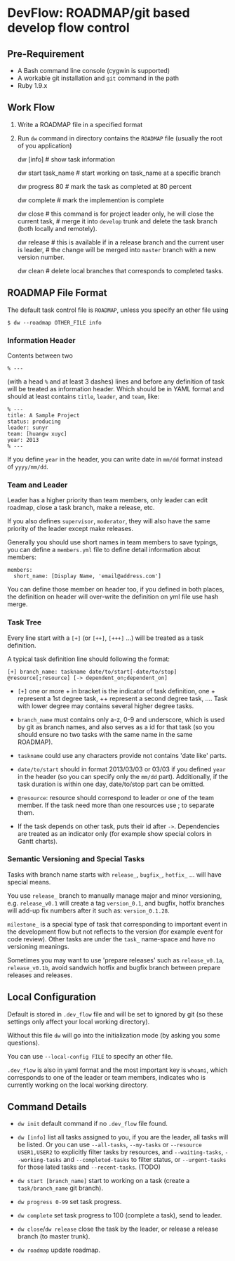 DevFlow: ROADMAP/git based develop flow control
===================================================

Pre-Requirement
-----------------

- A Bash command line console (cygwin is supported)
- A workable git installation and `git` command in the path
- Ruby 1.9.x

Work Flow
-------------

1. Write a ROADMAP file in a specified format
2. Run `dw` command in directory contains the `ROADMAP` file (usually the root of you application)

    dw [info]            # show task information

    dw start task_name   # start working on task_name at a specific branch

    dw progress 80       # mark the task as completed at 80 percent

    dw complete          # mark the implemention is complete

    dw close             # this command is for project leader only, he will close the current task,
                           # merge it into `develop` trunk and delete the task branch (both locally and remotely).

    dw release           # this is available if in a release branch and the current user is leader,
                           # the change will be merged into `master` branch with a new version number.

    dw clean             # delete local branches that corresponds to completed tasks.

ROADMAP File Format
--------------------

The default task control file is `ROADMAP`, unless you specify an other file using 

    $ dw --roadmap OTHER_FILE info

### Information Header

Contents between two

    % ---

(with a head `%` and at least 3 dashes) lines and before any definition of task will be
treated as information header. Which should be in YAML format and should at least contains
`title`, `leader`, and `team`, like:

    % ---
    title: A Sample Project
    status: producing
    leader: sunyr
    team: [huangw xuyc]
    year: 2013
    % ---

If you define `year` in the header, you can write date in `mm/dd` format instead of `yyyy/mm/dd`.

### Team and Leader

Leader has a higher priority than team members, only leader can edit roadmap, close a task branch, 
make a release, etc.

If you also defines `supervisor`, `moderator`, they will also have the same priority of the leader
except make releases.

Generally you should use short names in team members to save typings, you can define a `members.yml` file
to define detail information about members:

    members:
      short_name: [Display Name, 'email@address.com']

You can define those member on header too, if you defined in both places, the definition on header will over-write
the definition on yml file use hash merge.

### Task Tree

Every line start with a `[+]` (or `[++]`, `[+++]` ...) will be treated as a task definition. 

A typical task definition line should following the format:

    [+] branch_name: taskname date/to/start[-date/to/stop] @resource[;resource] [-> dependent_on;dependent_on]

- `[+]` one or more + in bracket is the indicator of task definition, one + represent a 1st degree task, 
++ represent a second degree task, .... Task with lower degree may contains several higher degree tasks.

- `branch_name` must contains only a-z, 0-9 and underscore, which is used by git as branch names,
and also serves as a id for that task (so you should ensure no two tasks with the same name in the same ROADMAP).

- `taskname` could use any characters provide not contains 'date like' parts.

- `date/to/start` should in format 2013/03/03 or 03/03 if you defined `year` in the header (so you can 
specify only the `mm/dd` part). Additionally, if the task duration is within one day, 
date/to/stop part can be omitted.

- `@resource`: resource should correspond to leader or one of the team member. 
If the task need more than one resources use ; to separate them.

- If the task depends on other task, puts their id after `->`. 
Dependencies are treated as an indicator only (for example show special colors in Gantt charts).

### Semantic Versioning and Special Tasks

Tasks with branch name starts with `release_`, `bugfix_`, `hotfix_` ... will have special means. 

You use `release_` branch to manually manage major and minor versioning, 
e.g. `release_v0.1` will create a tag `version_0.1`, and bugfix, hotfix branches 
will add-up fix numbers after it such as: `version_0.1.28`. 

`milestone_` is a special type of task that corresponding to important event in the development flow but
not reflects to the version (for example event for code review). 
Other tasks are under the `task_` name-space and have no versioning meanings.

Sometimes you may want to use 'prepare releases' such as `release_v0.1a`, `release_v0.1b`, avoid sandwich
hotfix and bugfix branch between prepare releases and releases.

Local Configuration
---------------------

Default is stored in `.dev_flow` file and will be set to ignored by git 
(so these settings only affect your local working directory).

Without this file `dw` will go into the initialization mode (by asking you some questions).

You can use `--local-config FILE` to specify an other file.

`.dev_flow` is also in yaml format and the most important key is `whoami`, which corresponds 
to one of the leader or team members, indicates who is currently working on the local working directory.

Command Details
-------------------

- `dw init` default command if no `.dev_flow` file found.

- `dw [info]` list all tasks assigned to you, if you are the leader, all tasks will be listed. 
Or you can use `--all-tasks`, `--my-tasks` or `--resource USER1,USER2` to explicitly filter tasks by
resources, and `--waiting-tasks`, `--working-tasks` and `--completed-tasks` to filter status, 
or `--urgent-tasks` for those lated tasks and `--recent-tasks`. (TODO)

- `dw start [branch_name]` start to working on a task (create a `task/branch_name` git branch).

- `dw progress 0-99` set task progress.

- `dw complete` set task progress to 100 (complete a task), send to leader.

- `dw close`/`dw release` close the task by the leader, or release a release branch (to master trunk).

- `dw roadmap` update roadmap.


